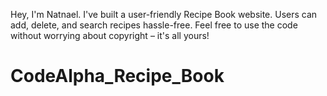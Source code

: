 Hey, I'm Natnael. I've built a user-friendly Recipe Book website. Users can add, delete, and search recipes hassle-free. Feel free to use the code without worrying about copyright – it's all yours!

# CodeAlpha_Recipe_Book
